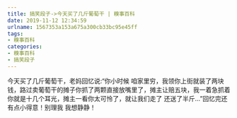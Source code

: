 ```yaml
---
title: 搞笑段子->今天买了几斤葡萄干 | 糗事百科
date: 2019-11-12 12:34:59
urlname: 1567353a153a675a300cb33bc95e45ff
tags: 
- 糗事百科
categories:
- 糗事百科
- 搞笑段子
---
```

今天买了几斤葡萄干，老妈回忆说:“你小时候 咱家里穷，我领你上街就装了两块钱，路过卖葡萄干的摊子你抓了两颗直接放嘴里了，摊主让赔五块，我一着急抓着你就是十几个耳光，摊主一看你太可怜了，就让我们走了 还送了半斤...”回忆完还有点小得意！别理我 我想静静！


